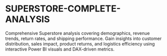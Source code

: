 # SUPERSTORE-COMPLETE-ANALYSIS
Comprehensive Superstore analysis covering demographics, revenue trends, return rates, and shipping performance. Gain insights into customer distribution, sales impact, product returns, and logistics efficiency using interactive Power BI visuals and DAX-driven metrics.
